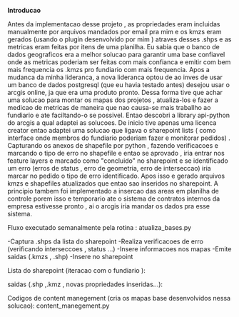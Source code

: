 **Introducao**
  
  Antes da implementacao desse projeto , as propriedades eram incluidas manualmente por arquivos mandados por email pra mim e os kmzs eram gerados (usando o plugin desenvolvido por mim ) atraves desses .shps e as metricas eram feitas por itens de uma planilha. Eu sabia que o banco de dados geograficos era a melhor solucao para garantir uma base confiavel onde as metricas poderiam ser feitas com mais confianca e emitir com bem mais frequencia os .kmzs pro fundiario com mais frequencia.
  Apos a mudanca da minha lideranca, a nova lideranca optou de ao inves de usar um banco de dados postgresql (que eu havia testado antes) desejou usar o arcgis online, ja que era uma produto pronto. 
  Dessa forma tive que achar uma solucao para montar os mapas dos projetos , atualiza-los e fazer a medicao de metricas de maneira que nao causa-se mais traballho ao fundiario e ate faciltando-o se possivel. Entao descobri a library api-python do arcgis a qual adaptei as solucoes. De inicio tive apenas uma licenca creator entao adaptei uma solucao que ligava o sharepoint lists ( como interface onde membros do fundiario poderiam fazer e monitorar pedidos) . Capturando os anexos de shapefile por python , fazendo verificacoes e marcando o tipo de erro no shapefile e entao se aprovado , iria entrar nos feature layers e marcado como "concluido" no sharepoint e se identificado um erro (erros de status , erro de geometria, erro de interseccao) iria marcar no pedido o tipo de erro identificado. Apos isso e gerado arquivos kmzs e shapefiles atualizados que entao sao inseridos no sharepoint. A principio tambem foi implementado a insercao das areas em planilha de controle porem isso e temporario ate o sistema de contratos internos da empresa estivesse pronto , ai o arcgis iria mandar os dados pra esse sistema. 

Fluxo executado semanalmente pela rotina : atualiza_bases.py

-Captura .shps da lista do sharepoint
-Realiza verificacoes de erro (verificando interseccoes , status ...)
-Insere informacoes nos mapas
-Emite saidas (.kmzs , .shp)
-Insere no sharepoint

Lista do sharepoint (iteracao com o fundiario ):

saidas (.shp ,.kmz , novas propriedades inseridas...):

Codigos de content manegement (cria os mapas base desenvolvidos nessa solucao): content_manegement.py 
